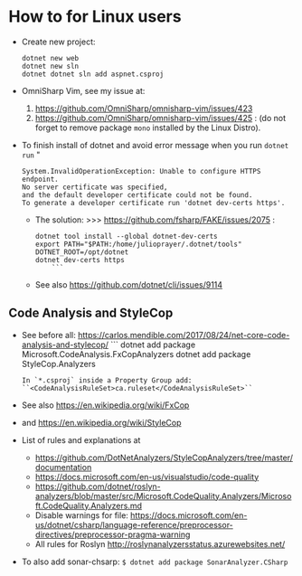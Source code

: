 # How to for Linux users
* Create new project:
    ```
    dotnet new web
    dotnet new sln
    dotnet dotnet sln add aspnet.csproj
    ```

* OmniSharp Vim, see my issue at:
    1. https://github.com/OmniSharp/omnisharp-vim/issues/423
    2. https://github.com/OmniSharp/omnisharp-vim/issues/425 :
        (do not forget to remove package `mono` installed by the Linux Distro).

* To finish install of dotnet and avoid error message when you run `dotnet run` "
    ```
    System.InvalidOperationException: Unable to configure HTTPS endpoint.
    No server certificate was specified,
    and the default developer certificate could not be found.
    To generate a developer certificate run 'dotnet dev-certs https'.
    ```
    * The solution: >>> https://github.com/fsharp/FAKE/issues/2075 :
        ```
        dotnet tool install --global dotnet-dev-certs
        export PATH="$PATH:/home/julioprayer/.dotnet/tools"
        DOTNET_ROOT=/opt/dotnet
        dotnet dev-certs https
            ```
    *  See also https://github.com/dotnet/cli/issues/9114

## Code Analysis and StyleCop
* See before all: https://carlos.mendible.com/2017/08/24/net-core-code-analysis-and-stylecop/
        ```
    dotnet add package Microsoft.CodeAnalysis.FxCopAnalyzers
    dotnet add package StyleCop.Analyzers
    ```
    In `*.csproj` inside a Property Group add:
    ``<CodeAnalysisRuleSet>ca.ruleset</CodeAnalysisRuleSet>``
* See also https://en.wikipedia.org/wiki/FxCop
* and https://en.wikipedia.org/wiki/StyleCop

* List of rules and explanations at
    * https://github.com/DotNetAnalyzers/StyleCopAnalyzers/tree/master/documentation
    * https://docs.microsoft.com/en-us/visualstudio/code-quality
    * https://github.com/dotnet/roslyn-analyzers/blob/master/src/Microsoft.CodeQuality.Analyzers/Microsoft.CodeQuality.Analyzers.md
    * Disable warnings for file: https://docs.microsoft.com/en-us/dotnet/csharp/language-reference/preprocessor-directives/preprocessor-pragma-warning
    * All rules for Roslyn http://roslynanalyzersstatus.azurewebsites.net/

* To also add sonar-chsarp:
    ``$ dotnet add package SonarAnalyzer.CSharp ``
